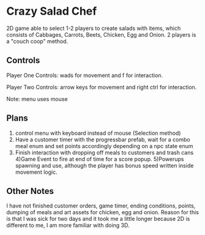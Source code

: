 # Crazy Salad Chef

2D game able to select 1-2 players to create salads with items, which consists of Cabbages, Carrots, Beets, Chicken, Egg and Onion. 2 players is a "couch coop" method.

## Controls
Player One Controls: wads for movement and f for interaction.

Player Two Controls: arrow keys for movement and right ctrl for interaction.

Note: menu uses mouse

## Plans
1) control menu with keyboard instead of mouse (Selection method)
2) Have a customer timer with the progressbar prefab, wait for a combo meal enum and set points accordingly depending on a npc state enum
3) Finish interaction with dropping off meals to customers and trash cans
4)Game Event to fire at end of time for a score popup.
5)Powerups spawning and use, although the player has bonus speed written inside movement logic.


## Other Notes
I have not finished customer orders, game timer, ending conditions, points, dumping of meals and art assets for chicken, egg and onion. Reason for this is that I was sick for two days and it took me a little longer because 2D is different to me, I am more familiar with doing 3D.